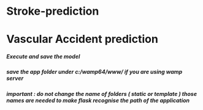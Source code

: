 # Stroke-prediction
# Vascular Accident prediction
##### Execute and save the model 
##### save the app folder under c:/wamp64/www/ if you are using wamp server
##### important : do not change the name of folders ( static or template ) those names are needed to make flask recognise the path of the application


